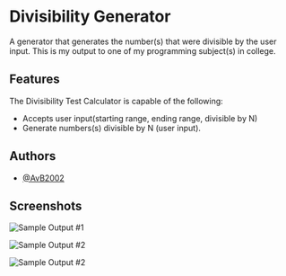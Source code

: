 
# Divisibility Generator

A generator that generates the number(s) that were divisible by the user input. This is my output to one of my programming subject(s) in college. 

## Features
The Divisibility Test Calculator is capable of the following:
- Accepts user input(starting range, ending range, divisible by N)
- Generate numbers(s) divisible by N (user input).

## Authors

- [@AvB2002](https://www.github.com/AvB2002)

## Screenshots

![Sample Output #1](https://github.com/AvB2002/dt-generator/blob/master/screenshots/1.PNG)

![Sample Output #2](https://github.com/AvB2002/dt-generator/blob/master/screenshots/2.PNG)

![Sample Output #2](https://github.com/AvB2002/dt-generator/blob/master/screenshots/3.PNG)
